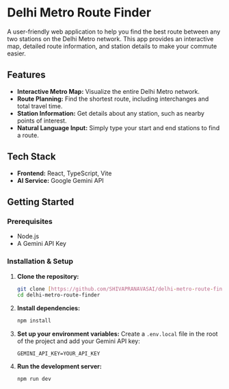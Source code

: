 # Delhi Metro Route Finder

A user-friendly web application to help you find the best route between any two stations on the Delhi Metro network. This app provides an interactive map, detailed route information, and station details to make your commute easier.

## Features

*   **Interactive Metro Map:** Visualize the entire Delhi Metro network.
*   **Route Planning:** Find the shortest route, including interchanges and total travel time.
*   **Station Information:** Get details about any station, such as nearby points of interest.
*   **Natural Language Input:** Simply type your start and end stations to find a route.

## Tech Stack

*   **Frontend:** React, TypeScript, Vite
*   **AI Service:** Google Gemini API

## Getting Started

### Prerequisites

*   Node.js
*   A Gemini API Key

### Installation & Setup

1.  **Clone the repository:**
    ```bash
    git clone [https://github.com/SHIVAPRANAVASAI/delhi-metro-route-finder.git](https://github.com/SHIVAPRANAVASAI/delhi-metro-route-finder.git)
    cd delhi-metro-route-finder
    ```

2.  **Install dependencies:**
    ```bash
    npm install
    ```

3.  **Set up your environment variables:**
    Create a `.env.local` file in the root of the project and add your Gemini API key:
    ```
    GEMINI_API_KEY=YOUR_API_KEY
    ```

4.  **Run the development server:**
    ```bash
    npm run dev
    ```
